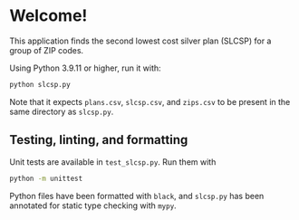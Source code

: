 # Welcome!

This application finds the second lowest cost silver plan (SLCSP) for a group of ZIP codes.

Using Python 3.9.11 or higher, run it with:

```bash
python slcsp.py
```

Note that it expects `plans.csv`, `slcsp.csv`, and `zips.csv` to be present in the same directory as `slcsp.py`.

## Testing, linting, and formatting

Unit tests are available in `test_slcsp.py`. Run them with

```bash
python -m unittest
```

Python files have been formatted with `black`, and `slcsp.py` has been annotated for static type checking with `mypy`.
